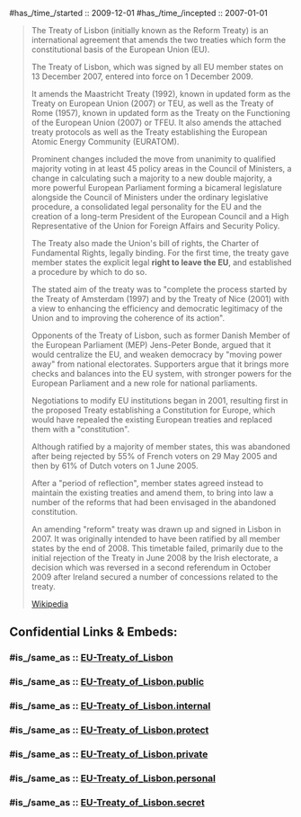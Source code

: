 
#has_/time_/started :: 2009-12-01 
#has_/time_/incepted :: 2007-01-01 

> The Treaty of Lisbon (initially known as the Reform Treaty) 
> is an international agreement that amends the two treaties 
> which form the constitutional basis of the European Union (EU). 
> 
> The Treaty of Lisbon, which was signed by all EU member states on 13 December 2007, 
> entered into force on 1 December 2009. 
> 
> It amends the Maastricht Treaty (1992), 
> known in updated form as the Treaty on European Union (2007) or TEU, 
> as well as the Treaty of Rome (1957), known in updated form as the 
> Treaty on the Functioning of the European Union (2007) or TFEU. 
> It also amends the attached treaty protocols 
> as well as the Treaty establishing the European Atomic Energy Community (EURATOM).
>
> Prominent changes included the move from unanimity to qualified majority voting 
> in at least 45 policy areas in the Council of Ministers, 
> a change in calculating such a majority to a new double majority, 
> a more powerful European Parliament 
> forming a bicameral legislature alongside the Council of Ministers 
> under the ordinary legislative procedure, 
> a consolidated legal personality for the EU 
> and the creation of a long-term President of the European Council 
> and a High Representative of the Union for Foreign Affairs and Security Policy. 
> 
> The Treaty also made the Union's bill of rights, 
> the Charter of Fundamental Rights, legally binding. 
> For the first time, the treaty gave member states the explicit legal __right to leave the EU__, 
> and established a procedure by which to do so.
>
> The stated aim of the treaty was to "complete the process 
> started by the Treaty of Amsterdam (1997) and by the Treaty of Nice (2001) 
> with a view to enhancing the efficiency and democratic legitimacy of the Union 
> and to improving the coherence of its action". 
> 
> Opponents of the Treaty of Lisbon, 
> such as former Danish Member of the European Parliament (MEP) Jens-Peter Bonde, 
> argued that it would centralize the EU, and weaken democracy 
> by "moving power away" from national electorates. 
> Supporters argue that it brings more checks and balances into the EU system, 
> with stronger powers for the European Parliament and a new role for national parliaments.
>
> Negotiations to modify EU institutions began in 2001, 
> resulting first in the proposed Treaty establishing a Constitution for Europe, 
> which would have repealed the existing European treaties 
> and replaced them with a "constitution". 
> 
> Although ratified by a majority of member states, this was abandoned 
> after being rejected by 55% of French voters on 29 May 2005 and 
> then by 61% of Dutch voters on 1 June 2005. 
> 
> After a "period of reflection", member states agreed instead 
> to maintain the existing treaties and amend them, 
> to bring into law a number of the reforms 
> that had been envisaged in the abandoned constitution. 
> 
> An amending "reform" treaty was drawn up and signed in Lisbon in 2007. 
> It was originally intended to have been ratified by all member states by the end of 2008. 
> This timetable failed, primarily due to the initial rejection of the Treaty 
> in June 2008 by the Irish electorate, 
> a decision which was reversed in a second referendum in October 2009 
> after Ireland secured a number of concessions related to the treaty.
>
> [Wikipedia](https://en.wikipedia.org/wiki/Treaty%20of%20Lisbon)


## Confidential Links & Embeds: 

### #is_/same_as :: [EU-Treaty_of_Lisbon](/_Standards/Earth/Continent/Europe/Europe~Central/EU-Treaty_of_Lisbon.md) 

### #is_/same_as :: [EU-Treaty_of_Lisbon.public](/_public/Earth/Continent/Europe/Europe~Central/EU-Treaty_of_Lisbon.public.md) 

### #is_/same_as :: [EU-Treaty_of_Lisbon.internal](/_internal/Earth/Continent/Europe/Europe~Central/EU-Treaty_of_Lisbon.internal.md) 

### #is_/same_as :: [EU-Treaty_of_Lisbon.protect](/_protect/Earth/Continent/Europe/Europe~Central/EU-Treaty_of_Lisbon.protect.md) 

### #is_/same_as :: [EU-Treaty_of_Lisbon.private](/_private/Earth/Continent/Europe/Europe~Central/EU-Treaty_of_Lisbon.private.md) 

### #is_/same_as :: [EU-Treaty_of_Lisbon.personal](/_personal/Earth/Continent/Europe/Europe~Central/EU-Treaty_of_Lisbon.personal.md) 

### #is_/same_as :: [EU-Treaty_of_Lisbon.secret](/_secret/Earth/Continent/Europe/Europe~Central/EU-Treaty_of_Lisbon.secret.md)

